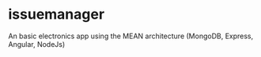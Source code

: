 # issuemanager

An basic electronics app using the MEAN architecture (MongoDB, Express, Angular, NodeJs)


